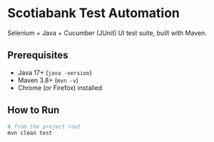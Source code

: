 # Scotiabank Test Automation

Selenium + Java + Cucumber (JUnit) UI test suite, built with Maven.

## Prerequisites
- Java 17+ (`java -version`)
- Maven 3.8+ (`mvn -v`)
- Chrome (or Firefox) installed

## How to Run
```bash
# from the project root
mvn clean test
